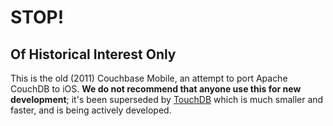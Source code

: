 # STOP!

## Of Historical Interest Only

This is the old (2011) Couchbase Mobile, an attempt to port Apache CouchDB to iOS. **We do not recommend that anyone use this for new development**; it's been superseded by [TouchDB](http://touchdb.org) which is much smaller and faster, and is being actively developed.